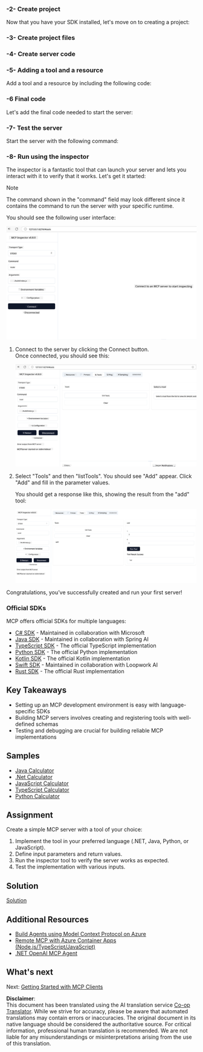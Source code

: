 <!--
CO_OP_TRANSLATOR_METADATA:
{
  "original_hash": "262e6e510f0c3fe1e36180eadcd67c33",
  "translation_date": "2025-06-02T17:15:01+00:00",
  "source_file": "03-GettingStarted/01-first-server/README.md",
  "language_code": "en"
}
-->
### -2- Create project

Now that you have your SDK installed, let's move on to creating a project:

### -3- Create project files

### -4- Create server code

### -5- Adding a tool and a resource

Add a tool and a resource by including the following code:

### -6 Final code

Let's add the final code needed to start the server:

### -7- Test the server

Start the server with the following command:

### -8- Run using the inspector

The inspector is a fantastic tool that can launch your server and lets you interact with it to verify that it works. Let's get it started:

> [!NOTE]
> The command shown in the "command" field may look different since it contains the command to run the server with your specific runtime.

You should see the following user interface:

![Connect](../../../../translated_images/connect.141db0b2bd05f096fb1dd91273771fd8b2469d6507656c3b0c9df4b3c5473929.en.png)

1. Connect to the server by clicking the Connect button.  
   Once connected, you should see this:

   ![Connected](../../../../translated_images/connected.73d1e042c24075d386cacdd4ee7cd748c16364c277d814e646ff2f7b5eefde85.en.png)

2. Select "Tools" and then "listTools". You should see "Add" appear. Click "Add" and fill in the parameter values.

   You should get a response like this, showing the result from the "add" tool:

   ![Result of running add](../../../../translated_images/ran-tool.a5a6ee878c1369ec1e379b81053395252a441799dbf23416c36ddf288faf8249.en.png)

Congratulations, you’ve successfully created and run your first server!

### Official SDKs

MCP offers official SDKs for multiple languages:
- [C# SDK](https://github.com/modelcontextprotocol/csharp-sdk) - Maintained in collaboration with Microsoft
- [Java SDK](https://github.com/modelcontextprotocol/java-sdk) - Maintained in collaboration with Spring AI
- [TypeScript SDK](https://github.com/modelcontextprotocol/typescript-sdk) - The official TypeScript implementation
- [Python SDK](https://github.com/modelcontextprotocol/python-sdk) - The official Python implementation
- [Kotlin SDK](https://github.com/modelcontextprotocol/kotlin-sdk) - The official Kotlin implementation
- [Swift SDK](https://github.com/modelcontextprotocol/swift-sdk) - Maintained in collaboration with Loopwork AI
- [Rust SDK](https://github.com/modelcontextprotocol/rust-sdk) - The official Rust implementation

## Key Takeaways

- Setting up an MCP development environment is easy with language-specific SDKs
- Building MCP servers involves creating and registering tools with well-defined schemas
- Testing and debugging are crucial for building reliable MCP implementations

## Samples

- [Java Calculator](../samples/java/calculator/README.md)
- [.Net Calculator](../../../../03-GettingStarted/samples/csharp)
- [JavaScript Calculator](../samples/javascript/README.md)
- [TypeScript Calculator](../samples/typescript/README.md)
- [Python Calculator](../../../../03-GettingStarted/samples/python)

## Assignment

Create a simple MCP server with a tool of your choice:
1. Implement the tool in your preferred language (.NET, Java, Python, or JavaScript).
2. Define input parameters and return values.
3. Run the inspector tool to verify the server works as expected.
4. Test the implementation with various inputs.

## Solution

[Solution](./solution/README.md)

## Additional Resources

- [Build Agents using Model Context Protocol on Azure](https://learn.microsoft.com/azure/developer/ai/intro-agents-mcp)
- [Remote MCP with Azure Container Apps (Node.js/TypeScript/JavaScript)](https://learn.microsoft.com/samples/azure-samples/mcp-container-ts/mcp-container-ts/)
- [.NET OpenAI MCP Agent](https://learn.microsoft.com/samples/azure-samples/openai-mcp-agent-dotnet/openai-mcp-agent-dotnet/)

## What's next

Next: [Getting Started with MCP Clients](/03-GettingStarted/02-client/README.md)

**Disclaimer**:  
This document has been translated using the AI translation service [Co-op Translator](https://github.com/Azure/co-op-translator). While we strive for accuracy, please be aware that automated translations may contain errors or inaccuracies. The original document in its native language should be considered the authoritative source. For critical information, professional human translation is recommended. We are not liable for any misunderstandings or misinterpretations arising from the use of this translation.